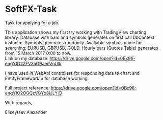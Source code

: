 # SoftFX-Task
Task for applying for a job.

This application shows my first try working with TradingView charting library.
Database with bars and symbols generates on first call DbContext instance. Symbols generates randomly.
Avaliable symbols name for searching: EURUSD, GBPUSD, GOLD.
Hourly bars (Quotes Table) generates from 15 March 2017 0:00 to now.  
Link on my database: https://drive.google.com/open?id=0Bx96-engYIO2ZFV3aG9JenVpUlk

I have used in WebApi controllers for responding data to chart and EntityFramework 6 for database working.

Full project reference: https://drive.google.com/open?id=0Bx96-engYIO2OGQzVGYxSlJLYjQ

With regards,

Eliseytsev Alexander
